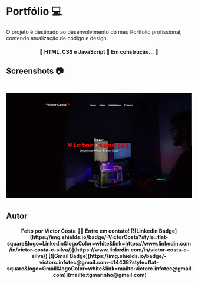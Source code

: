 # Portfólio 💻
O projeto é destinado ao desenvolvimento do meu Portfolio profissional, 
contendo atualização de código e design.

<h4 align="center"> 
	🚧  HTML, CSS e JavaScript 🚀 Em construção...  🚧
</h4>

## Screenshots 	📷 

<h1 align="center">
  <img alt="NextLevelWeek" title="#NextLevelWeek" src="Print.png" />
</h1>

## Autor

<h4 align="center"> 
Feito  por Victor Costa 👋🏽 Entre em contato!
[![Linkedin Badge](https://img.shields.io/badge/-VictorCosta?style=flat-square&logo=Linkedin&logoColor=white&link=https://www.linkedin.com/in/victor-costa-e-silva/)](https://www.linkedin.com/in/victor-costa-e-silva/) 
[![Gmail Badge](https://img.shields.io/badge/-victorc.infotec@gmail.com-c14438?style=flat-square&logo=Gmail&logoColor=white&link=mailto:victorc.infotec@gmail.com)](mailto:tgmarinho@gmail.com)
</h4>
